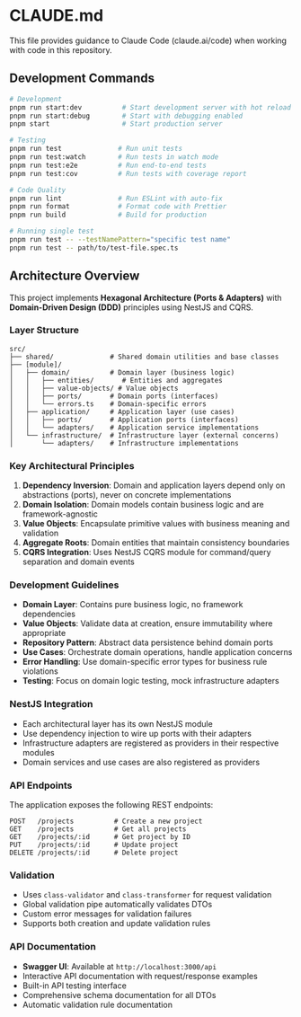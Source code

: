 # CLAUDE.md

This file provides guidance to Claude Code (claude.ai/code) when working with code in this repository.

## Development Commands

```bash
# Development
pnpm run start:dev          # Start development server with hot reload
pnpm run start:debug        # Start with debugging enabled
pnpm start                  # Start production server

# Testing  
pnpm run test              # Run unit tests
pnpm run test:watch        # Run tests in watch mode
pnpm run test:e2e          # Run end-to-end tests
pnpm run test:cov          # Run tests with coverage report

# Code Quality
pnpm run lint              # Run ESLint with auto-fix
pnpm run format            # Format code with Prettier
pnpm run build             # Build for production

# Running single test
pnpm run test -- --testNamePattern="specific test name"
pnpm run test -- path/to/test-file.spec.ts
```

## Architecture Overview

This project implements **Hexagonal Architecture (Ports & Adapters)** with **Domain-Driven Design (DDD)** principles using NestJS and CQRS.

### Layer Structure

```
src/
├── shared/              # Shared domain utilities and base classes
├── [module]/
│   ├── domain/          # Domain layer (business logic)
│   │   ├── entities/       # Entities and aggregates
│   │   ├── value-objects/ # Value objects
│   │   ├── ports/       # Domain ports (interfaces)
│   │   └── errors.ts    # Domain-specific errors
│   ├── application/     # Application layer (use cases)
│   │   ├── ports/       # Application ports (interfaces)
│   │   └── adapters/    # Application service implementations
│   └── infrastructure/  # Infrastructure layer (external concerns)
│       └── adapters/    # Infrastructure implementations
```

### Key Architectural Principles

1. **Dependency Inversion**: Domain and application layers depend only on abstractions (ports), never on concrete implementations
2. **Domain Isolation**: Domain models contain business logic and are framework-agnostic
3. **Value Objects**: Encapsulate primitive values with business meaning and validation
4. **Aggregate Roots**: Domain entities that maintain consistency boundaries
5. **CQRS Integration**: Uses NestJS CQRS module for command/query separation and domain events

### Development Guidelines

- **Domain Layer**: Contains pure business logic, no framework dependencies
- **Value Objects**: Validate data at creation, ensure immutability where appropriate  
- **Repository Pattern**: Abstract data persistence behind domain ports
- **Use Cases**: Orchestrate domain operations, handle application concerns
- **Error Handling**: Use domain-specific error types for business rule violations
- **Testing**: Focus on domain logic testing, mock infrastructure adapters

### NestJS Integration

- Each architectural layer has its own NestJS module
- Use dependency injection to wire up ports with their adapters
- Infrastructure adapters are registered as providers in their respective modules
- Domain services and use cases are also registered as providers

### API Endpoints

The application exposes the following REST endpoints:

```
POST   /projects          # Create a new project
GET    /projects          # Get all projects
GET    /projects/:id      # Get project by ID
PUT    /projects/:id      # Update project
DELETE /projects/:id      # Delete project
```

### Validation

- Uses `class-validator` and `class-transformer` for request validation
- Global validation pipe automatically validates DTOs
- Custom error messages for validation failures
- Supports both creation and update validation rules

### API Documentation

- **Swagger UI**: Available at `http://localhost:3000/api`
- Interactive API documentation with request/response examples
- Built-in API testing interface
- Comprehensive schema documentation for all DTOs
- Automatic validation rule documentation
